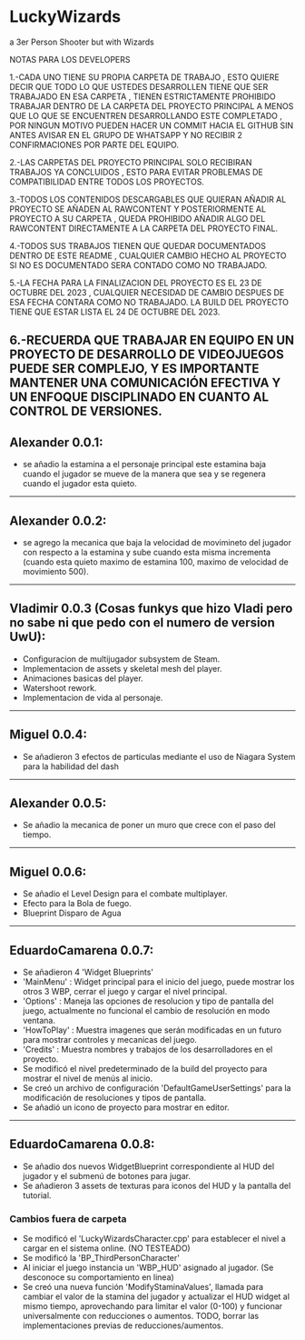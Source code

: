 # LuckyWizards
a 3er Person Shooter but with Wizards 

NOTAS PARA LOS DEVELOPERS 

1.-CADA UNO TIENE SU PROPIA CARPETA DE TRABAJO , ESTO QUIERE DECIR QUE TODO LO QUE USTEDES DESARROLLEN TIENE QUE SER TRABAJADO EN ESA CARPETA , TIENEN ESTRICTAMENTE PROHIBIDO TRABAJAR DENTRO DE LA CARPETA DEL PROYECTO PRINCIPAL
A MENOS QUE LO QUE SE ENCUENTREN DESARROLLANDO ESTE COMPLETADO , POR NINGUN MOTIVO PUEDEN HACER UN COMMIT HACIA EL GITHUB SIN ANTES AVISAR EN EL GRUPO DE WHATSAPP Y NO RECIBIR 2 CONFIRMACIONES POR PARTE DEL EQUIPO.

2.-LAS CARPETAS DEL PROYECTO PRINCIPAL SOLO RECIBIRAN TRABAJOS YA CONCLUIDOS , ESTO PARA EVITAR PROBLEMAS DE COMPATIBILIDAD ENTRE TODOS LOS PROYECTOS.

3.-TODOS LOS CONTENIDOS DESCARGABLES QUE QUIERAN AÑADIR AL PROYECTO SE AÑADEN AL RAWCONTENT Y POSTERIORMENTE AL PROYECTO A SU CARPETA , QUEDA PROHIBIDO AÑADIR ALGO DEL RAWCONTENT DIRECTAMENTE A LA CARPETA DEL PROYECTO FINAL.

4.-TODOS SUS TRABAJOS TIENEN QUE QUEDAR DOCUMENTADOS DENTRO DE ESTE README , CUALQUIER CAMBIO HECHO AL PROYECTO SI NO ES DOCUMENTADO SERA CONTADO COMO NO TRABAJADO.

5.-LA FECHA PARA LA FINALIZACION DEL PROYECTO ES EL 23 DE OCTUBRE DEL 2023 , CUALQUIER NECESIDAD DE CAMBIO DESPUES DE ESA FECHA CONTARA COMO NO TRABAJADO. LA BUILD DEL PROYECTO TIENE QUE ESTAR LISTA EL 24 DE OCTUBRE DEL 2023.

6.-RECUERDA QUE TRABAJAR EN EQUIPO EN UN PROYECTO DE DESARROLLO DE VIDEOJUEGOS PUEDE SER COMPLEJO, Y ES IMPORTANTE MANTENER UNA COMUNICACIÓN EFECTIVA Y UN ENFOQUE DISCIPLINADO EN CUANTO AL CONTROL DE VERSIONES. 
-----------------------------------------------------
## Alexander 0.0.1: 
- se añadio la estamina a el personaje principal este estamina baja cuando el jugador se mueve de la manera que sea y se regenera cuando el jugador esta quieto.

-----------------------------------------------------
## Alexander 0.0.2: 
- se agrego la mecanica que baja la velocidad de movimineto del jugador con respecto a la estamina y sube cuando esta misma incrementa (cuando esta quieto maximo de estamina
  100, maximo de velocidad de movimiento 500).
-----------------------------------------------------
## Vladimir 0.0.3 (Cosas funkys que hizo Vladi pero no sabe ni que pedo con el numero de version UwU):
- Configuracion de multijugador subsystem de Steam.
- Implementacion de assets y skeletal mesh del player.
- Animaciones basicas del player.
- Watershoot rework.
- Implementacion de vida al personaje.
-----------------------------------------------------
## Miguel 0.0.4:
- Se añadieron 3 efectos de particulas mediante el uso de Niagara System para la habilidad del dash
-----------------------------------------------------

## Alexander 0.0.5:
- Se añadio la mecanica de poner un muro que crece con el paso del tiempo. 
-----------------------------------------------------
## Miguel 0.0.6:
- Se añadio el Level Design para el combate multiplayer.
- Efecto  para la Bola de fuego.
- Blueprint Disparo de Agua
----------------------------------------------------
## EduardoCamarena 0.0.7: 
- Se añadieron 4 'Widget Blueprints'
 - 'MainMenu' : Widget principal para el inicio del juego, puede mostrar los otros 3 WBP, cerrar el juego y cargar el nivel principal.
 - 'Options' : Maneja las opciones de resolucion y tipo de pantalla del juego, actualmente no funcional el cambio de resolución en modo ventana.
 - 'HowToPlay' : Muestra imagenes que serán modificadas en un futuro para mostrar controles y mecanicas del juego.
 - 'Credits' : Muestra nombres y trabajos de los desarrolladores en el proyecto.
- Se modificó el nivel predeterminado de la build del proyecto para mostrar el nivel de menús al inicio.
- Se creó un archivo de configuración 'DefaultGameUserSettings' para la modificación de resoluciones y tipos de pantalla.
- Se añadió un icono de proyecto para mostrar en editor.
----------------------------------------------------
## EduardoCamarena 0.0.8:
- Se añadio dos nuevos WidgetBlueprint correspondiente al HUD del jugador y el submenú de botones para jugar.
- Se añadieron 3 assets de texturas para iconos del HUD y la pantalla del tutorial.
### Cambios fuera de carpeta
- Se modificó el 'LuckyWizardsCharacter.cpp' para establecer el nivel a cargar en el sistema online. (NO TESTEADO)
- Se modificó la 'BP_ThirdPersonCharacter'
 - Al iniciar el juego instancia un 'WBP_HUD' asignado al jugador. (Se desconoce su comportamiento en linea)
 - Se creó una nueva función 'ModifyStaminaValues', llamada para cambiar el valor de la stamina del jugador y actualizar el HUD widget al mismo tiempo, aprovechando para limitar el valor (0-100) y funcionar universalmente con reducciones o aumentos. TODO, borrar las implementaciones previas de reducciones/aumentos.
